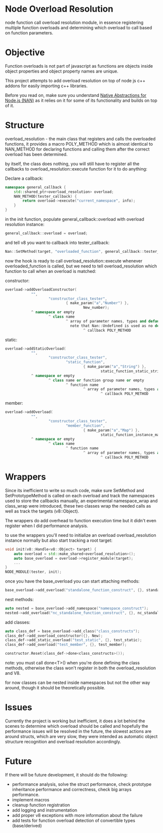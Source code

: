 # Node Overload Resolution


node function call overload resolution module, in essence registering multiple function overloads and determining which overload to call based on function parameters.

# Objective

Function overloads is not part of javascript as functions are objects inside object properties and object property names are unique.

This project attempts to add overload resolution on top of node js c++ addons for easily importing c++ libraries.

Before you read on, make sure you understand [Native Abstractions for Node.js (NAN)](https://github.com/nodejs/nan)  as it relies on it for some of its functionality and builds on top of it.

# Structure 
overload_resolution - the main class that registers and calls the overloaded functions, it provides a macro POLY_METHOD which is almost identical to NAN_METHOD for declaring functions and calling them after the correct overload has been determined.

by itself, the class does nothing, you will still have to register all the callbacks to overload_resolution::execute function for it to do anything:

Declare a callback:
```c++
namespace general_callback {
	std::shared_ptr<overload_resolution> overload;
	NAN_METHOD(tester_callback) {
		return overload->execute("current_namespace", info);
	}
}
```

in the init function, populate general_callback::overload with overload resolution instance:
```c++
general_callback::overload = overload;
```
and tell v8 you want to callback into tester_callback:
```c++
Nan::SetMethod(target, "overloaded_function", general_callback::tester_callback);
```

now the hook is ready to call overload_resolution::execute whenever overloaded_function is called, but we need to tell overload_resolution which function to call when an overload is matched:

constructor:
```c++
overload->addOverloadConstructor(
			"", 
					"constructor_class_tester", 
							{ make_param("a","Number") }, 
									New_number);
			^ namespace or empty
					^ class name 
							^ array of parameter names, types and default values
							  note that Nan::Undefined is used as no default
									^ callback POLY_METHOD
```
static:
```c++
overload->addStaticOverload(
			"", 
					"constructor_class_tester", 
							"static_function", 
									{ make_param("a","String") }, 
											static_function_static_string);
			^ namespace or empty
					^ class name or function group name or empty
							^ function name
									^ array of parameter names, types and default values
											^ callback POLY_METHOD
```
member:
```c++
overload->addOverload(
			"", 
					"constructor_class_tester", 
							"member_function", 
									{ make_param("a","Map") }, 
											static_function_instance_map);
			^ namespace or empty
					^ class name
							^ function name
									^ array of parameter names, types and default values
											^ callback POLY_METHOD
```


# Wrappers
Since its inefficient to write so much code, make sure SetMethod and SetPrototypeMethod is called on each overload and track the namespaces used to store the callbacks manually, an experimental namespace_wrap and class_wrap were introduced, these two classes wrap the needed calls as well as track the targets (v8::Object).

The wrappers do add overhead to function execution time but it didn't even register when I did performance analysis.

to use the wrappers you'll need to initialize an overload overload_resolution instance normally but also start tracking a root target:
```C++
void init(v8::Handle<v8::Object> target) {
	auto overload = std::make_shared<overload_resolution>();
	auto base_overload = overload->register_module(target);
    ...
}
NODE_MODULE(tester, init);
```

once you have the base_overload you can start attaching methods:
```C++
base_overload->add_overload("standalone_function_construct", {}, standalone_function_construct);
```
nest methods:
```C++
auto nested = base_overload->add_namespace("namespace_construct");
nested->add_overload("nc_standalone_function_construct", {}, nc_standalone_function_construct_nc);
```
add classes:
```C++
auto class_def = base_overload->add_class("class_constructs");
class_def->add_overload_constructor({}, New);
class_def->add_static_overload("test_static", {}, test_static);
class_def->add_overload("test_member", {}, test_member);

constructor.Reset(class_def->done<class_constructs>());
```
note: you must call done\<T\>() when you're done defining the class methods, otherwise the class won't register in both the overload_resolution and V8.

for now classes can be nested inside namespaces but not the other way around, though it should be theoretically possible.

# Issues
Currently the project is working but inefficient, it does a lot behind the scenes to determine which overload should be called and hopefully the performance issues will be resolved in the future, the slowest actions are around structs, which are very slow, they were intended as automatic object structure recognition and overload resolution accordingly.

# Future
If there will be future development, it should do the following:
- performance analysis, solve the struct performance, check prototype inheritance performance and correctness, check big arrays performance.
- implement macros
- cleanup function registration
- add logging and instrumentation
- add proper v8 exceptions with more information about the failure
- add tests for function overload detection of convertible types (base/derived)
